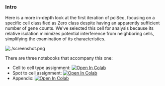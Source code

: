 ### Intro

Here is a more in-depth look at the first iteration of pciSeq, focusing on a specific cell classified as Zero class despite having an apparently sufficient number of gene counts. We've selected this cell for analysis because its relative isolation minimizes potential interference from neighboring cells, simplifying the examination of its characteristics.

![./screenshot.png](8eadf083-e942-40f4-9755-e3ee933e6210.png)

There are three notebooks that accompany this one:
* Cell to cell type assignment: [![Open In Colab](https://colab.research.google.com/assets/colab-badge.svg)](./iter_0_Cell_to_celltype.ipynb)
* Spot to cell assignment: [![Open In Colab](https://colab.research.google.com/assets/colab-badge.svg)](./iter_0_Spot_to_cell.ipynb)
* Appendix: [![Open In Colab](https://colab.research.google.com/assets/colab-badge.svg)](./appendix.ipynb) 



